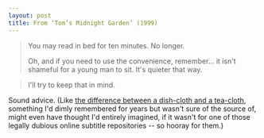 ```yaml
---
layout: post
title: From ‘Tom’s Midnight Garden’ (1999)
---
```


> You may read in bed for ten minutes.
> No longer.
> 
> Oh, and if you need
> to use the convenience, remember...
> it isn't shameful
> for a young man to sit.
> It's quieter that way.

> I'll try to keep that in mind.

Sound advice. (Like [the difference between a dish-cloth and a tea-cloth][dishtea],
something I'd dimly remembered for years but wasn't sure of the source of,
might even have thought I'd entirely imagined,
if it wasn't for one of those legally dubious online subtitle repositories -- so hooray for them.)

[dishtea]: /2014/01/the-difference-between-a-dish-cloth-and-a-tea-cloth

